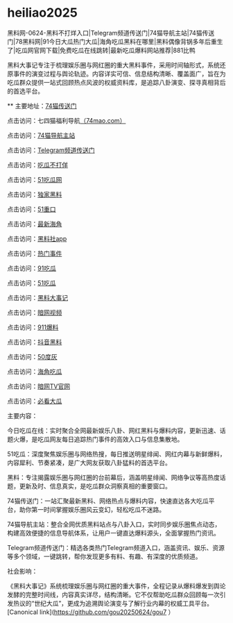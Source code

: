 # heiliao2025
黑料网-0624-黑料不打烊入口|Telegram频道传送门|74猫导航主站|74猫传送门|78黑料网|91今日大瓜热门大瓜|海角吃瓜黑料在哪里|黑料偶像背锅多年后重生了|吃瓜网官网下载|免费吃瓜在线跳转|最新吃瓜爆料网站推荐|881比鸭

黑料大事记专注于梳理娱乐圈与网红圈的重大黑料事件，采用时间轴形式，系统还原事件的演变过程与舆论轨迹。内容详实可信、信息结构清晰、覆盖面广，旨在为吃瓜群众提供一站式回顾热点风波的权威资料库，是追踪八卦演变、探寻真相背后的首选平台。

** 主要地址：<a href="https://74mao.com/">74猫传送门</a>

点击访问：七四猫福利导航<a href="https://74mao.com/">（74mao.com）</a>

点击访问：<a href="https://74mao.com/">74猫导航主站</a>

点击访问：<a href="https://74mao.com/">Telegram频道传送门</a>

点击访问：<a href="https://cg69.pages.dev/">吃瓜不打佯</a>

点击访问：<a href="https://cg66-4.pages.dev/">51吃瓜网</a>

点击访问：<a href="https://hl393.pages.dev/">独家黑料</a>

点击访问：<a href="https://cg33-1.pages.dev/">51重口</a>

点击访问：<a href="https://hl403.pages.dev/">最新海角</a>

点击访问：<a href="https://hl377.pages.dev/">黑料社app</a>

点击访问：<a href="https://hl420.pages.dev/">热门事件</a>

点击访问：<a href="https://pi10-1.pages.dev/">91吃瓜</a>

点击访问：<a href="https://pi124.pages.dev/">51吃瓜</a>

点击访问：<a href="https://hl392.pages.dev/">黑料大事记</a>

点击访问：<a href="https://aw8-11.pages.dev/">暗网视频</a>

点击访问：<a href="https://cg38-25.pages.dev/">911爆料</a>

点击访问：<a href="https://hl386.pages.dev/">抖音黑料</a>

点击访问：<a href="https://pi1-01.pages.dev/">50度灰</a>

点击访问：<a href="https://cg08-1.pages.dev/">海角吃瓜 </a>

点击访问：<a href="https://aw7-11.pages.dev/">暗网TV官网</a>

点击访问：<a href="https://pi01-1.pages.dev/">必看大瓜</a>



主要内容：

今日吃瓜在线：实时聚合全网最新娱乐八卦、网红黑料与爆料内容，更新迅速、话题火爆，是吃瓜网友每日追踪热门事件的高效入口与信息集散地。

51吃瓜：深度聚焦娱乐圈与网络热搜，每日推送明星绯闻、网红内幕与新鲜爆料，内容犀利、节奏紧凑，是广大网友获取八卦猛料的首选平台。

黑料：专注揭露娱乐圈与网红圈的台前幕后，涵盖明星绯闻、网络争议等高热度话题，更新及时、信息真实，是吃瓜群众洞察真相的重要窗口。

74猫传送门：一站汇聚最新黑料、网络热点与爆料内容，快速直达各大吃瓜平台，助你第一时间掌握娱乐圈风云变幻，轻松吃瓜不迷路。

74猫导航主站：整合全网优质黑料站点与八卦入口，实时同步娱乐圈焦点动态，构建高效便捷的信息导航体系，让用户一键直达爆料源头，全面掌握热门资讯。

Telegram频道传送门：精选各类热门Telegram频道入口，涵盖资讯、娱乐、资源等多个领域，一键跳转，帮你发现更多有料、有趣、有深度的优质频道。

社会影响：

《黑料大事记》系统梳理娱乐圈与网红圈的重大事件，全程记录从爆料爆发到舆论发酵的完整时间线，内容真实详尽，结构清晰。它不仅帮助吃瓜群众回顾每一次引发热议的“世纪大瓜”，更成为追溯舆论演变与了解行业内幕的权威工具平台。
[Canonical link](https://github.com/gou20250624/gou7 ）
